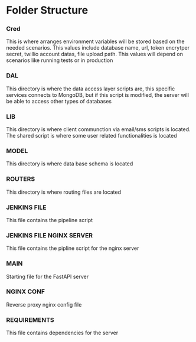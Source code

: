 # Folder Structure

### Cred

This is where arranges environment variables will be stored based on the needed scenarios. This values include database name, url, token encrytper secret, twillio account datas, file upload path. This values will depend on scenarios like running tests or in production


### DAL

This directory is where the data access layer scripts are, this specific services connects to MongoDB, but if this script is modified, the server will be able to access other types of databases

### LIB

This directory is where client communction via email/sms scripts is located. The shared script is where some user related functionalities is located

### MODEL

This directory is where data base schema is located

### ROUTERS

This directory is where routing files are located

### JENKINS FILE

This file contains the pipeline script


### JENKINS FILE NGINX SERVER

This file contains the pipline script for the nginx server

### MAIN

Starting file for the FastAPI server

### NGINX CONF

Reverse proxy nginx config file

### REQUIREMENTS

This file contains dependencies for the server
